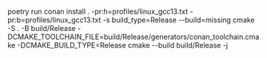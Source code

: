 poetry run conan install . -pr:h=profiles/linux_gcc13.txt -pr:b=profiles/linux_gcc13.txt -s build_type=Release --build=missing
cmake -S . -B build/Release -DCMAKE_TOOLCHAIN_FILE=build/Release/generators/conan_toolchain.cmake -DCMAKE_BUILD_TYPE=Release
cmake --build build/Release -j